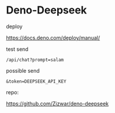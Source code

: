 # Deno-Deepseek

deploy

https://docs.deno.com/deploy/manual/

test send
```
/api/chat?prompt=salam
```

possible send
```
&token=DEEPSEEK_API_KEY
```

repo:

https://github.com/Zizwar/deno-deepseek
